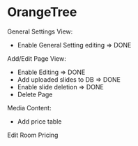 OrangeTree
==========

General Settings View:
  - Enable General Setting editing  => DONE

Add/Edit Page View:
  - Enable Editing  => DONE
  - Add uploaded slides to DB  => DONE
  - Enable slide deletion  => DONE
  - Delete Page

Media Content:
  - Add price table

Edit Room Pricing
